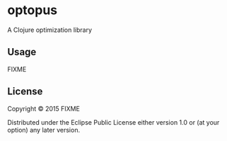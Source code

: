 optopus
=======

A Clojure optimization library

## Usage

FIXME

## License

Copyright © 2015 FIXME

Distributed under the Eclipse Public License either version 1.0 or (at
your option) any later version.
